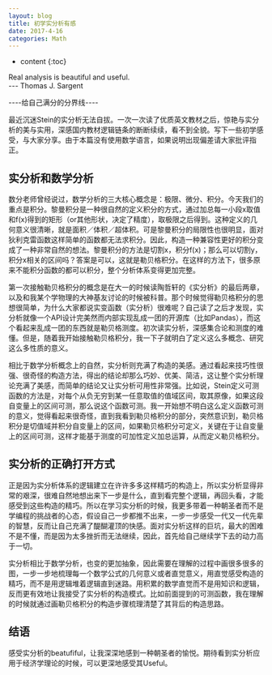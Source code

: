 ```yaml
---
layout: blog
title: 初学实分析有感
date: 2017-4-16
categories: Math
---
```


* content
{:toc}


Real analysis is beautiful and useful.       
                                        --- Thomas J. Sargent


----给自己满分的分界线----


最近沉迷Stein的实分析无法自拔。一次一次读了优质英文教材之后，惊艳与实分析的美与实用，深感国内教材逻辑链条的断断续续，看不到全貌。写下一些初学感受，与大家分享。由于本篇没有使用数学语言，如果说明出现偏差请大家批评指正。


## 实分析和数学分析

数分老师曾经说过，数学分析的三大核心概念是：极限、微分、积分。今天我们的重点是积分。黎曼积分是一种很自然的定义积分的方式，通过加总每一小段x取值和f(x)得到的矩形（or其他形状，决定了精度），取极限之后得到。这种定义的几何意义很清晰，就是面积／体积／超体积。可是黎曼积分的局限性也很明显，面对狄利克雷函数这样简单的函数都无法求积分。因此，构造一种兼容性更好的积分变成了一种非常自然的想法。黎曼积分的方法是切割x，积分f(x)；那么可以切割y，积分x相关的区间吗？答案是可以，这就是勒贝格积分。在这样的方法下，很多原来不能积分函数的都可以积分，整个分析体系变得更加完整。

第一次接触勒贝格积分的概念是在大一的时候读陶哲轩的《实分析》的最后两章，以及和我某个学物理的大神基友讨论的时候被科普。那个时候觉得勒贝格积分的思想很简单，为什么大家都说实变函数（实分析）很难呢？自己读了之后才发现，实分析就像一个API设计完美然而内部实现乱成一团的开源库（比如Pandas），而这个看起来乱成一团的东西就是勒贝格测度。初次读实分析，深感集合论和测度的难懂。但是，随着我开始接触勒贝格积分，我一下子就明白了定义这么多概念、研究这么多性质的意义。

相比于数学分析概念上的自然，实分析则充满了构造的美感。通过看起来技巧性很强、很奇怪的构造方法，得出的结论却那么巧妙、优美、简洁，这让整个实分析理论充满了美感，而简单的结论又让实分析可用性非常强。比如说，Stein定义可测函数的方法是，对每个从负无穷到某一任意取值的值域区间，取其原像，如果这段自变量上的区间可测，那么说这个函数可测。我一开始想不明白这么定义函数可测的意义，觉得看起来很奇怪，直到我看到勒贝格积分的部分，突然意识到，勒贝格积分是切值域并积分自变量上的区间，如果勒贝格积分可定义，关键在于让自变量上的区间可测，这样才能基于测度的可加性定义加总运算，从而定义勒贝格积分。


## 实分析的正确打开方式

正是因为实分析体系的逻辑建立在许许多多这样精巧的构造上，所以实分析显得非常的艰深，很难自然地想出来下一步是什么，直到看完整个逻辑，再回头看，才能感受到这些构造的精巧。所以在学习实分析的时候，我更多带着一种朝圣者而不是学编程的挑战者的心态，假设自己一步都推不出来，一步一步感受一代又一代先辈的智慧，反而让自己充满了醍醐灌顶的快感。面对实分析这样的巨坑，最大的困难不是不懂，而是因为太多挫折而无法继续，因此，首先给自己继续学下去的动力高于一切。

实分析相比于数学分析，也变的更加抽象，因此需要在理解的过程中画很多很多的图，一步一步地梳理每一个数学公式的几何意义或者直觉意义，用直觉感受构造的精巧，而不是用逻辑堆着逻辑直到迷路。用积累的数学直觉而不是用知识和逻辑，反而更有效地让我接受了实分析的构造模式。比如前面提到的可测函数，我在理解的时候就通过画勒贝格积分的构造步骤梳理清楚了其背后的构造思路。



## 结语

感受实分析的beatufiful，让我深深地感到一种朝圣者的愉悦。期待看到实分析应用于经济学理论的时候，可以更深地感受其Useful。